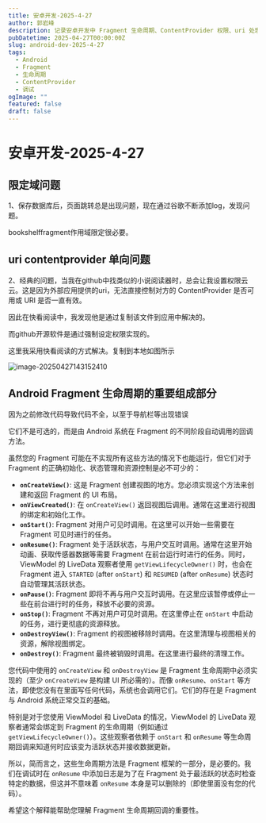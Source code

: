 ```yaml
---
title: 安卓开发-2025-4-27
author: 郭岩峰
description: 记录安卓开发中 Fragment 生命周期、ContentProvider 权限、uri 处理等常见问题与解决思路，包含调试经验与生命周期方法说明。
pubDatetime: 2025-04-27T00:00:00Z
slug: android-dev-2025-4-27
tags:
  - Android
  - Fragment
  - 生命周期
  - ContentProvider
  - 调试
ogImage: ""
featured: false
draft: false
---
```


# 安卓开发-2025-4-27

## 限定域问题

1、保存数据库后，页面跳转总是出现问题，现在通过谷歌不断添加log，发现问题。

bookshelffragment作用域限定很必要。

## uri contentprovider 单向问题

2、经典的问题，当我在github中找类似的小说阅读器时，总会让我设置权限云云。这是因为外部应用提供的uri，无法直接控制对方的 ContentProvider 是否可用或 URI 是否一直有效。

因此在快看阅读中，我发现他是通过复制该文件到应用中解决的。

而github开源软件是通过强制设定权限实现的。

这里我采用快看阅读的方式解决。复制到本地如图所示

![image-20250427143152410](../../assets/images/image-20250427143152410.png)

 

## Android Fragment 生命周期的重要组成部分

因为之前修改代码导致代码不全，以至于导航栏等出现错误

它们不是可选的，而是由 Android 系统在 Fragment 的不同阶段自动调用的回调方法。

虽然您的 Fragment 可能在不实现所有这些方法的情况下也能运行，但它们对于 Fragment 的正确初始化、状态管理和资源控制是必不可少的：

- **`onCreateView()`**: 这是 Fragment 创建视图的地方。您必须实现这个方法来创建和返回 Fragment 的 UI 布局。
- **`onViewCreated()`**: 在 `onCreateView()` 返回视图后调用。通常在这里进行视图的绑定和初始化工作。
- **`onStart()`**: Fragment 对用户可见时调用。在这里可以开始一些需要在 Fragment 可见时进行的任务。
- **`onResume()`**: Fragment 处于活跃状态，与用户交互时调用。通常在这里开始动画、获取传感器数据等需要 Fragment 在前台运行时进行的任务。同时，ViewModel 的 LiveData 观察者使用 `getViewLifecycleOwner()` 时，也会在 Fragment 进入 `STARTED` (after `onStart`) 和 `RESUMED` (after `onResume`) 状态时自动管理其活跃状态。
- **`onPause()`**: Fragment 即将不再与用户交互时调用。在这里应该暂停或停止一些在前台进行时的任务，释放不必要的资源。
- **`onStop()`**: Fragment 不再对用户可见时调用。在这里停止在 `onStart` 中启动的任务，进行更彻底的资源释放。
- **`onDestroyView()`**: Fragment 的视图被移除时调用。在这里清理与视图相关的资源，解除视图绑定。
- **`onDestroy()`**: Fragment 最终被销毁时调用。在这里进行最终的清理工作。

您代码中使用的 `onCreateView` 和 `onDestroyView` 是 Fragment 生命周期中必须实现的（至少 `onCreateView` 是构建 UI 所必需的）。而像 `onResume`、`onStart` 等方法，即使您没有在里面写任何代码，系统也会调用它们。它们的存在是 Fragment 与 Android 系统正常交互的基础。

特别是对于您使用 ViewModel 和 LiveData 的情况，ViewModel 的 LiveData 观察者通常会绑定到 Fragment 的生命周期（例如通过 `getViewLifecycleOwner()`）。这些观察者依赖于 `onStart` 和 `onResume` 等生命周期回调来知道何时应该变为活跃状态并接收数据更新。

所以，简而言之，这些生命周期方法是 Fragment 框架的一部分，是必要的。我们在调试时在 `onResume` 中添加日志是为了在 Fragment 处于最活跃的状态时检查特定的数据，但这并不意味着 `onResume` 本身是可以删除的（即使里面没有您的代码）。

希望这个解释能帮助您理解 Fragment 生命周期回调的重要性。